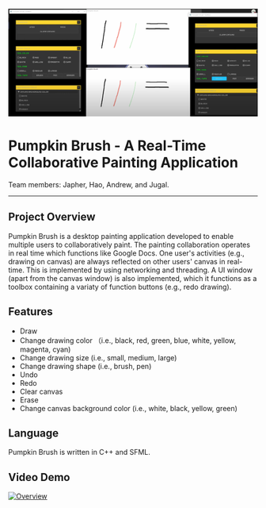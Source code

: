 ![](https://github.com/JapherS/Pumpkin-Brush/blob/master/Screenshot.png)

# Pumpkin Brush - A Real-Time Collaborative Painting Application
Team members: Japher, Hao, Andrew, and Jugal.
***

## Project Overview
Pumpkin Brush is a desktop painting application developed to enable multiple users to collaboratively paint. The painting collaboration operates in real time which functions like Google Docs. One user's activities (e.g., drawing on canvas) are always reflected on other users' canvas in real-time. This is implemented by using networking and threading. A UI window (apart from the canvas window) is also implemented, which it functions as a toolbox containing a variaty of function buttons (e.g., redo drawing). 

## Features
- Draw
- Change drawing color （i.e., black, red, green, blue, white, yellow, magenta, cyan)
- Change drawing size (i.e., small, medium, large)
- Change drawing shape (i.e., brush, pen)
- Undo
- Redo
- Clear canvas 
- Erase 
- Change canvas background color (i.e., white, black, yellow, green)

## Language
Pumpkin Brush is written in C++ and SFML. 

## Video Demo
[![Overview](https://img.youtube.com/vi/yo-HoP5Uitw/0.jpg)](https://www.youtube.com/watch?v=yo-HoP5Uitw)



